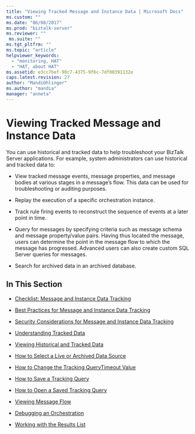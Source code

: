 ```yaml
---
title: "Viewing Tracked Message and Instance Data | Microsoft Docs"
ms.custom: ""
ms.date: "06/08/2017"
ms.prod: "biztalk-server"
ms.reviewer: ""
 ms.suite: ""
ms.tgt_pltfrm: ""
ms.topic: "article"
helpviewer_keywords: 
  - "monitoring, HAT"
  - "HAT, about HAT"
ms.assetid: e3cc7bef-90c7-4375-9f6c-7df00391132e
caps.latest.revision: 27
author: "MandiOhlinger"
ms.author: "mandia"
manager: "anneta"
---
```

# Viewing Tracked Message and Instance Data
You can use historical and tracked data to help troubleshoot your BizTalk Server applications. For example, system administrators can use historical and tracked data to:  
  
-   View tracked message events, message properties, and message bodies at various stages in a message’s flow. This data can be used for troubleshooting or auditing purposes.  
  
-   Replay the execution of a specific orchestration instance.  
  
-   Track rule firing events to reconstruct the sequence of events at a later point in time.  
  
-   Query for messages by specifying criteria such as message schema and message property/value pairs. Having thus located the message, users can determine the point in the message flow to which the message has progressed. Advanced users can also create custom SQL Server queries for messages.  
  
-   Search for archived data in an archived database.  
  
## In This Section  
  
-   [Checklist: Message and Instance Data Tracking](../core/checklist-message-and-instance-data-tracking.md)  
  
-   [Best Practices for Message and Instance Data Tracking](../core/best-practices-for-message-and-instance-data-tracking.md)  
  
-   [Security Considerations for Message and Instance Data Tracking](../core/security-considerations-for-message-and-instance-data-tracking.md)  
  
-   [Understanding Tracked Data](../core/understanding-tracked-data.md)  
  
-   [Viewing Historical and Tracked Data](../core/viewing-historical-and-tracked-data.md)  
  
-   [How to Select a Live or Archived Data Source](../core/how-to-select-a-live-or-archived-data-source.md)  
  
-   [How to Change the Tracking QueryTimeout Value](../core/how-to-change-the-tracking-querytimeout-value.md)  
  
-   [How to Save a Tracking Query](../core/how-to-save-a-tracking-query.md)  
  
-   [How to Open a Saved Tracking Query](../core/how-to-open-a-saved-tracking-query.md)  
  
-   [Viewing Message Flow](../core/viewing-message-flow.md)  
  
-   [Debugging an Orchestration](../core/debugging-an-orchestration.md)  
  
-   [Working with the Results List](../core/working-with-the-results-list.md)